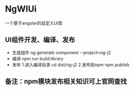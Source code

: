 # NgWlUi
一个基于angular的自定义UI库
## UI组件开发、编译、发布
+ 生成组件
    ng generate component <component-name> --project=ng-j2
+ 编译
    npm run build:library
+ 发布
  1.进入编译目录
    cd dist/ng-j2
  2.发布到npm
    npm publish

## 备注：npm模块发布相关知识可上官网查找

